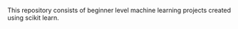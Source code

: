 
This repository consists of beginner level machine learning projects created using scikit learn. 

			 		
			 
